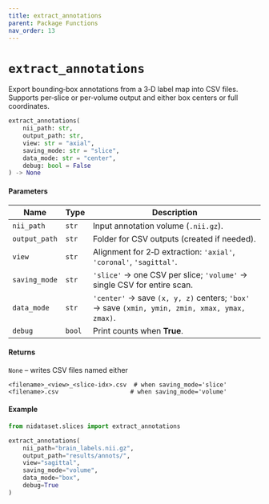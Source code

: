 ```yaml
---
title: extract_annotations
parent: Package Functions
nav_order: 13
---
```


# `extract_annotations`

Export bounding‑box annotations from a 3‑D label map into CSV files. Supports per‑slice or per‑volume output and either box centers or full coordinates.

```python
extract_annotations(
    nii_path: str,
    output_path: str,
    view: str = "axial",
    saving_mode: str = "slice",
    data_mode: str = "center",
    debug: bool = False
) -> None
```

#### Parameters

| Name          | Type   | Description                                                                                   |
| ------------- | ------ | --------------------------------------------------------------------------------------------- |
| `nii_path`    | `str`  | Input annotation volume (`.nii.gz`).                                                          |
| `output_path` | `str`  | Folder for CSV outputs (created if needed).                                                   |
| `view`        | `str`  | Alignment for 2‑D extraction: `'axial'`, `'coronal'`, `'sagittal'`.                           |
| `saving_mode` | `str`  | `'slice'` → one CSV per slice; `'volume'` → single CSV for entire scan.                       |
| `data_mode`   | `str`  | `'center'` → save `(x, y, z)` centers; `'box'` → save `(xmin, ymin, zmin, xmax, ymax, zmax)`. |
| `debug`       | `bool` | Print counts when **True**.                                                                   |

#### Returns

`None` – writes CSV files named either

```
<filename>_<view>_<slice‑idx>.csv  # when saving_mode='slice'
<filename>.csv                    # when saving_mode='volume'
```

#### Example

```python
from nidataset.slices import extract_annotations

extract_annotations(
    nii_path="brain_labels.nii.gz",
    output_path="results/annots/",
    view="sagittal",
    saving_mode="volume",
    data_mode="box",
    debug=True
)
```